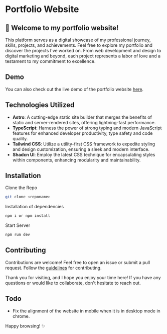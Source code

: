 # Portfolio Website

## 👋 Welcome to my portfolio website! 

This platform serves as a digital showcase of my professional journey, skills, projects, and achievements. Feel free to explore my portfolio and discover the projects I've worked on. From web development and design to digital marketing and beyond, each project represents a labor of love and a testament to my commitment to excellence.

## Demo

You can also check out the live demo of the portfolio website [here](https://alvindennis.vercel.app/).

## Technologies Utilized

- **Astro**: A cutting-edge static site builder that merges the benefits of static and server-rendered sites, offering lightning-fast performance.
- **TypeScript**: Harness the power of strong typing and modern JavaScript features for enhanced developer productivity, type safety and code quality.
- **Tailwind CSS**: Utilize a utility-first CSS framework to expedite styling and design customization, ensuring a sleek and modern interface.
- **Shadcn UI**: Employ the latest CSS technique for encapsulating styles within components, enhancing modularity and maintainability.

## Installation

Clone the Repo

```bash
git clone <reponame>
```

Installation of dependencies

```bash
npm i or npm install
```

Start Server

```bash
npm run dev
```
## Contributing

Contributions are welcome! Feel free to open an issue or submit a pull request. Follow the [guidelines](https://github.com/alvin-dennis/Personal-Portfolio-2.0/blob/main/CONTRIBUTING.md) for contributing.

Thank you for visiting, and I hope you enjoy your time here! If you have any questions or would like to collaborate, don't hesitate to reach out.

## Todo

- Fix the alignment of the website in mobile when it is in desktop mode in chrome.

Happy browsing! ✨
